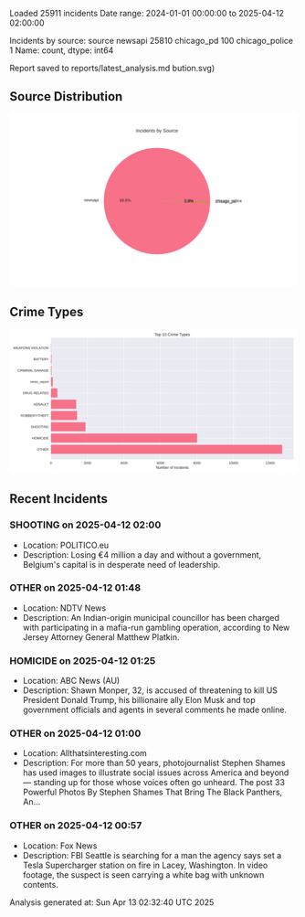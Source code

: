 
Loaded 25911 incidents
Date range: 2024-01-01 00:00:00 to 2025-04-12 02:00:00

Incidents by source:
source
newsapi           25810
chicago_pd          100
chicago_police        1
Name: count, dtype: int64

Report saved to reports/latest_analysis.md
bution.svg)

## Source Distribution
![Source Distribution](images/source_distribution.svg)

## Crime Types
![Crime Types](images/crime_types.svg)

## Recent Incidents

### SHOOTING on 2025-04-12 02:00
- Location: POLITICO.eu
- Description: Losing €4 million a day and without a government, Belgium's capital is in desperate need of leadership.


### OTHER on 2025-04-12 01:48
- Location: NDTV News
- Description: An Indian-origin municipal councillor has been charged with participating in a mafia-run gambling operation, according to New Jersey Attorney General Matthew Platkin.


### HOMICIDE on 2025-04-12 01:25
- Location: ABC News (AU)
- Description: Shawn Monper, 32, is accused of threatening to kill US President Donald Trump, his billionaire ally Elon Musk and top government officials and agents in several comments he made online.


### OTHER on 2025-04-12 01:00
- Location: Allthatsinteresting.com
- Description: For more than 50 years, photojournalist Stephen Shames has used images to illustrate social issues across America and beyond — standing up for those whose voices often go unheard.
The post 33 Powerful Photos By Stephen Shames That Bring The Black Panthers, An…


### OTHER on 2025-04-12 00:57
- Location: Fox News
- Description: FBI Seattle is searching for a man the agency says set a Tesla Supercharger station on fire in Lacey, Washington. In video footage, the suspect is seen carrying a white bag with unknown contents.

Analysis generated at: Sun Apr 13 02:32:40 UTC 2025
